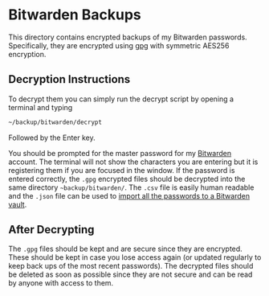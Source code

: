 # Bitwarden Backups

This directory contains encrypted backups of my Bitwarden passwords.
Specifically, they are encrypted using [gpg](https://www.gnupg.org/) with
symmetric AES256 encryption.

## Decryption Instructions

To decrypt them you can simply run the decrypt script by opening a terminal and
typing

```sh
~/backup/bitwarden/decrypt
```

Followed by the Enter key.

You should be prompted for the master password for my
[Bitwarden](https://bitwarden.com/) account. The terminal will not show the
characters you are entering but it is registering them if you are focused in the
window. If the password is entered correctly, the `.gpg` encrypted files should
be decrypted into the same directory `~backup/bitwarden/`. The `.csv` file is
easily human readable and the `.json` file can be used to
[import all the passwords to a Bitwarden vault](https://bitwarden.com/help/import-data/#import-to-your-individual-vault).

## After Decrypting

The `.gpg` files should be kept and are secure since they are encrypted. These
should be kept in case you lose access again \(or updated regularly to keep back
ups of the most recent passwords\). The decrypted files should be deleted as
soon as possible since they are not secure and can be read by anyone with access
to them.
